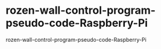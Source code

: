 # rozen-wall-control-program-pseudo-code-Raspberry-Pi
rozen-wall-control-program-pseudo-code-Raspberry-Pi
